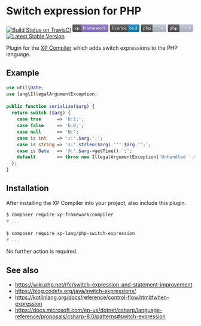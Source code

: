 Switch expression for PHP
=========================

[![Build Status on TravisCI](https://secure.travis-ci.org/xp-lang/php-switch-expression.svg)](http://travis-ci.org/xp-lang/php-switch-expression)
[![XP Framework Module](https://raw.githubusercontent.com/xp-framework/web/master/static/xp-framework-badge.png)](https://github.com/xp-framework/core)
[![BSD Licence](https://raw.githubusercontent.com/xp-framework/web/master/static/licence-bsd.png)](https://github.com/xp-framework/core/blob/master/LICENCE.md)
[![Required PHP 5.6+](https://raw.githubusercontent.com/xp-framework/web/master/static/php-5_6plus.png)](http://php.net/)
[![Supports PHP 7.0+](https://raw.githubusercontent.com/xp-framework/web/master/static/php-7_0plus.png)](http://php.net/)
[![Latest Stable Version](https://poser.pugx.org/xp-lang/php-switch-expression/version.png)](https://packagist.org/packages/xp-lang/php-switch-expression)

Plugin for the [XP Compiler](https://github.com/xp-framework/compiler/) which adds switch expressions to the PHP language.

Example
-------
```php
use util\Date;
use lang\IllegalArgumentException;

public function serialize($arg) {
  return switch ($arg) {
    case true      => 'b:1;';
    case false     => 'b:0;';
    case null      => 'N;';
    case is int    => 'i:'.$arg.';';
    case is string => 's:'.strlen($arg).'"'.$arg.'";';
    case is Date   => '@:'.$arg->getTime().';';
    default        => throw new IllegalArgumentException('Unhandled '.typeof($arg));
  };
}
```

Installation
------------
After installing the XP Compiler into your project, also include this plugin.

```bash
$ composer require xp-framework/compiler
# ...

$ composer require xp-lang/php-switch-expression
# ...
```

No further action is required.

See also
--------
* https://wiki.php.net/rfc/switch-expression-and-statement-improvement
* https://blog.codefx.org/java/switch-expressions/
* https://kotlinlang.org/docs/reference/control-flow.html#when-expression
* https://docs.microsoft.com/en-us/dotnet/csharp/language-reference/proposals/csharp-8.0/patterns#switch-expression